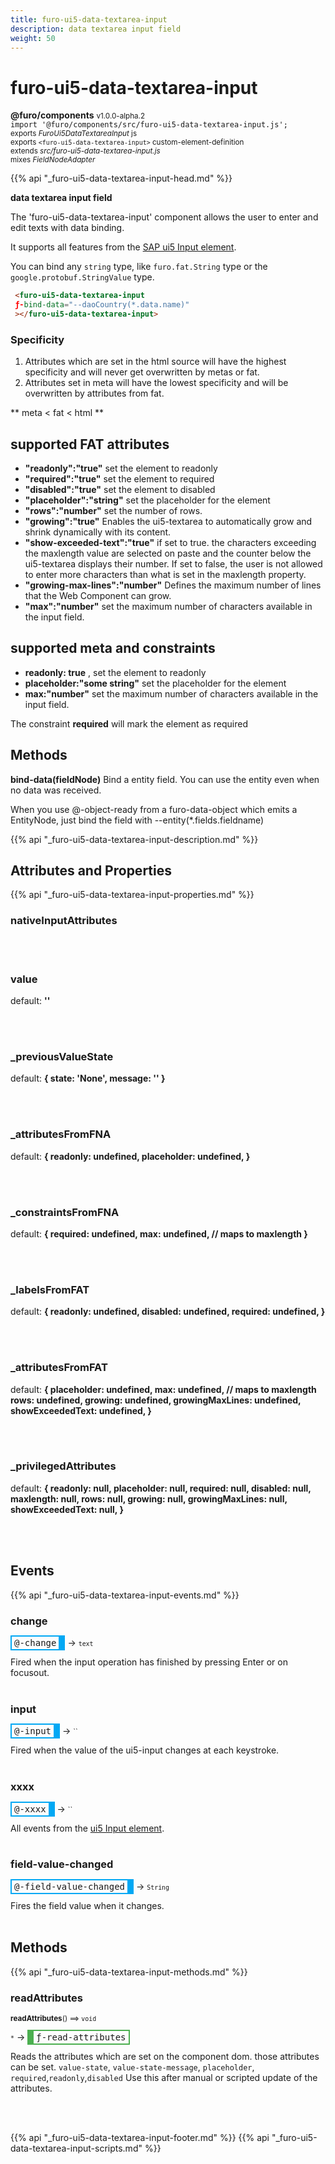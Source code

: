 ```yaml
---
title: furo-ui5-data-textarea-input
description: data textarea input field
weight: 50
---
```


# furo-ui5-data-textarea-input
**@furo/components** <small>v1.0.0-alpha.2</small>
<br>`import '@furo/components/src/furo-ui5-data-textarea-input.js';`<small>
<br>exports *FuroUi5DataTextareaInput* js
<br>exports `<furo-ui5-data-textarea-input>` custom-element-definition
<br>extends *src/furo-ui5-data-textarea-input.js*
<br> mixes *FieldNodeAdapter*</small>

{{% api "_furo-ui5-data-textarea-input-head.md" %}}

**data textarea input field**

The 'furo-ui5-data-textarea-input' component allows the user to enter and edit texts with data binding.

It supports all features from the [SAP ui5 Input element](https://sap.github.io/ui5-webcomponents/playground/components/Input/).

You can bind any `string` type, like `furo.fat.String` type or the `google.protobuf.StringValue` type.

```html
 <furo-ui5-data-textarea-input
 ƒ-bind-data="--daoCountry(*.data.name)"
 ></furo-ui5-data-textarea-input>
```

### Specificity
1. Attributes which are set in the html source will have the highest specificity and will never get overwritten by metas or fat.
2. Attributes set in meta will have the lowest specificity and will be overwritten by attributes from fat.

** meta 	< fat 	< html 	**

## supported FAT attributes
 - **"readonly":"true"** set the element to readonly
 - **"required":"true"** set the element to required
 - **"disabled":"true"** set the element to disabled
 - **"placeholder":"string"** set the placeholder for the element
 - **"rows":"number"** set the number of rows.
 - **"growing":"true"** Enables the ui5-textarea to automatically grow and shrink dynamically with its content.
 - **"show-exceeded-text":"true"** if set to true. the characters exceeding the maxlength value are selected on paste and the counter below the ui5-textarea displays their number. If set to false, the user is not allowed to enter more characters than what is set in the maxlength property.
 - **"growing-max-lines":"number"** Defines the maximum number of lines that the Web Component can grow.
 - **"max":"number"** set the maximum number of characters available in the input field.

## supported meta and constraints
- **readonly: true** , set the element to readonly
- **placeholder:"some string"** set the placeholder for the element
- **max:"number"** set the maximum number of characters available in the input field.

The constraint **required** will mark the element as required

## Methods
**bind-data(fieldNode)**
Bind a entity field. You can use the entity even when no data was received.

When you use @-object-ready from a furo-data-object which emits a EntityNode, just bind the field with --entity(*.fields.fieldname)

{{% api "_furo-ui5-data-textarea-input-description.md" %}}


## Attributes and Properties
{{% api "_furo-ui5-data-textarea-input-properties.md" %}}



### **nativeInputAttributes**
</small>


<br><br>














### **value**
default: **&#39;&#39;**</small>


<br><br>

### **_previousValueState**
default: **{ state: &#39;None&#39;, message: &#39;&#39; }**</small>


<br><br>

### **_attributesFromFNA**
default: **{
 readonly: undefined,
 placeholder: undefined,
 }**</small>


<br><br>

### **_constraintsFromFNA**
default: **{
 required: undefined,
 max: undefined, // maps to maxlength
 }**</small>


<br><br>

### **_labelsFromFAT**
default: **{
 readonly: undefined,
 disabled: undefined,
 required: undefined,
 }**</small>


<br><br>

### **_attributesFromFAT**
default: **{
 placeholder: undefined,
 max: undefined, // maps to maxlength
 rows: undefined,
 growing: undefined,
 growingMaxLines: undefined,
 showExceededText: undefined,
 }**</small>


<br><br>

### **_privilegedAttributes**
default: **{
 readonly: null,
 placeholder: null,
 required: null,
 disabled: null,
 maxlength: null,
 rows: null,
 growing: null,
 growingMaxLines: null,
 showExceededText: null,
 }**</small>


<br><br>
## Events
{{% api "_furo-ui5-data-textarea-input-events.md" %}}

### **change**
<span  style="border-width:2px 10px 2px 2px; border-style: solid;border-color:  rgb(2, 168, 244);font-family:monospace; padding:2px 4px;">@-change</span>
→ <small>``text``</small>

 Fired when the input operation has finished by pressing Enter or on focusout.
<br><br>
### **input**
<span  style="border-width:2px 10px 2px 2px; border-style: solid;border-color:  rgb(2, 168, 244);font-family:monospace; padding:2px 4px;">@-input</span>
→ <small>``</small>

 Fired when the value of the ui5-input changes at each keystroke.
<br><br>
### **xxxx**
<span  style="border-width:2px 10px 2px 2px; border-style: solid;border-color:  rgb(2, 168, 244);font-family:monospace; padding:2px 4px;">@-xxxx</span>
→ <small>``</small>

 All events from the [ui5 Input element](https://sap.github.io/ui5-webcomponents/playground/components/Input/).
<br><br>
### **field-value-changed**
<span  style="border-width:2px 10px 2px 2px; border-style: solid;border-color:  rgb(2, 168, 244);font-family:monospace; padding:2px 4px;">@-field-value-changed</span>
→ <small>`String`</small>

Fires the field value when it changes.
<br><br>

## Methods
{{% api "_furo-ui5-data-textarea-input-methods.md" %}}



### **readAttributes**
<small>**readAttributes**() ⟹ `void`</small>

<small>`*`</small> →
<span  style="border-width:2px 2px 2px 10px; border-style: solid;border-color:  rgb(76, 175, 80);font-family:monospace; padding:2px 4px;">ƒ-read-attributes</span>

Reads the attributes which are set on the component dom.
those attributes can be set. `value-state`, `value-state-message`, `placeholder`, `required`,`readonly`,`disabled`
Use this after manual or scripted update of the attributes.

<br><br>























{{% api "_furo-ui5-data-textarea-input-footer.md" %}}
{{% api "_furo-ui5-data-textarea-input-scripts.md" %}}
